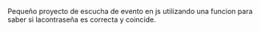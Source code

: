 Pequeño proyecto de escucha de evento en js utilizando una funcion para saber si lacontraseña es correcta y coincide.
